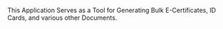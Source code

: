 This Application Serves as a Tool for Generating Bulk E-Certificates, ID Cards, and various other Documents.
